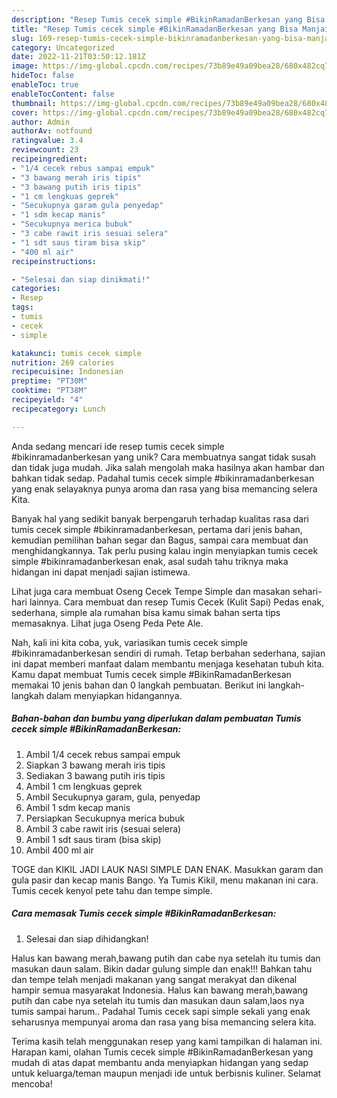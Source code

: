 ```yaml
---
description: "Resep Tumis cecek simple #BikinRamadanBerkesan yang Bisa Manjain Lidah"
title: "Resep Tumis cecek simple #BikinRamadanBerkesan yang Bisa Manjain Lidah"
slug: 169-resep-tumis-cecek-simple-bikinramadanberkesan-yang-bisa-manjain-lidah
category: Uncategorized
date: 2022-11-21T03:50:12.181Z
image: https://img-global.cpcdn.com/recipes/73b89e49a09bea28/680x482cq70/tumis-cecek-simple-bikinramadanberkesan-foto-resep-utama.jpg
hideToc: false
enableToc: true
enableTocContent: false
thumbnail: https://img-global.cpcdn.com/recipes/73b89e49a09bea28/680x482cq70/tumis-cecek-simple-bikinramadanberkesan-foto-resep-utama.jpg
cover: https://img-global.cpcdn.com/recipes/73b89e49a09bea28/680x482cq70/tumis-cecek-simple-bikinramadanberkesan-foto-resep-utama.jpg
author: Admin
authorAv: notfound
ratingvalue: 3.4
reviewcount: 23
recipeingredient:
- "1/4 cecek rebus sampai empuk"
- "3 bawang merah iris tipis"
- "3 bawang putih iris tipis"
- "1 cm lengkuas geprek"
- "Secukupnya garam gula penyedap"
- "1 sdm kecap manis"
- "Secukupnya merica bubuk"
- "3 cabe rawit iris sesuai selera"
- "1 sdt saus tiram bisa skip"
- "400 ml air"
recipeinstructions:

- "Selesai dan siap dinikmati!"
categories:
- Resep
tags:
- tumis
- cecek
- simple

katakunci: tumis cecek simple 
nutrition: 269 calories
recipecuisine: Indonesian
preptime: "PT30M"
cooktime: "PT38M"
recipeyield: "4"
recipecategory: Lunch

---
```





Anda sedang mencari ide resep tumis cecek simple #bikinramadanberkesan yang unik? Cara membuatnya sangat tidak susah dan tidak juga mudah. Jika salah mengolah maka hasilnya akan hambar dan bahkan tidak sedap. Padahal tumis cecek simple #bikinramadanberkesan yang enak selayaknya punya aroma dan rasa yang bisa memancing selera Kita.





Banyak hal yang sedikit banyak berpengaruh terhadap kualitas rasa dari tumis cecek simple #bikinramadanberkesan, pertama dari jenis bahan, kemudian pemilihan bahan segar dan Bagus, sampai cara membuat dan menghidangkannya. Tak perlu pusing kalau ingin menyiapkan tumis cecek simple #bikinramadanberkesan enak,      asal sudah tahu triknya maka hidangan ini dapat menjadi sajian istimewa.














Lihat juga cara membuat Oseng Cecek Tempe Simple dan masakan sehari-hari lainnya. Cara membuat dan resep Tumis Cecek (Kulit Sapi) Pedas enak, sederhana, simple ala rumahan bisa kamu simak bahan serta tips memasaknya. Lihat juga Oseng Peda Pete Ale.






Nah, kali ini kita coba, yuk, variasikan tumis cecek simple #bikinramadanberkesan sendiri di rumah. Tetap berbahan sederhana, sajian ini dapat memberi manfaat dalam membantu menjaga kesehatan tubuh kita. Kamu dapat membuat Tumis cecek simple #BikinRamadanBerkesan memakai 10 jenis bahan dan 0 langkah pembuatan. Berikut ini langkah-langkah dalam menyiapkan hidangannya.

<!--inarticleads1-->

##### Bahan-bahan dan bumbu yang diperlukan dalam pembuatan Tumis cecek simple #BikinRamadanBerkesan:

1. Ambil 1/4 cecek rebus sampai empuk
1. Siapkan 3 bawang merah iris tipis
1. Sediakan 3 bawang putih iris tipis
1. Ambil 1 cm lengkuas geprek
1. Ambil Secukupnya garam, gula, penyedap
1. Ambil 1 sdm kecap manis
1. Persiapkan Secukupnya merica bubuk
1. Ambil 3 cabe rawit iris (sesuai selera)
1. Ambil 1 sdt saus tiram (bisa skip)
1. Ambil 400 ml air


TOGE dan KIKIL JADI LAUK NASI SIMPLE DAN ENAK. Masukkan garam dan gula pasir dan kecap manis Bango. Ya Tumis Kikil, menu makanan ini cara. Tumis cecek kenyol pete tahu dan tempe simple. 

<!--inarticleads2-->

##### Cara memasak Tumis cecek simple #BikinRamadanBerkesan:


1. Selesai dan siap dihidangkan!

Halus kan bawang merah,bawang putih dan cabe nya setelah itu tumis dan masukan daun salam. Bikin dadar gulung simple dan enak!!! Bahkan tahu dan tempe telah menjadi makanan yang sangat merakyat dan dikenal hampir semua masyarakat Indonesia. Halus kan bawang merah,bawang putih dan cabe nya setelah itu tumis dan masukan daun salam,laos nya tumis sampai harum.. Padahal Tumis cecek sapi simple sekali yang enak seharusnya mempunyai aroma dan rasa yang bisa memancing selera kita. 

Terima kasih telah menggunakan resep yang kami tampilkan di halaman ini. Harapan kami, olahan Tumis cecek simple #BikinRamadanBerkesan yang mudah di atas dapat membantu anda menyiapkan hidangan yang sedap untuk keluarga/teman maupun menjadi ide untuk berbisnis kuliner. Selamat mencoba!
